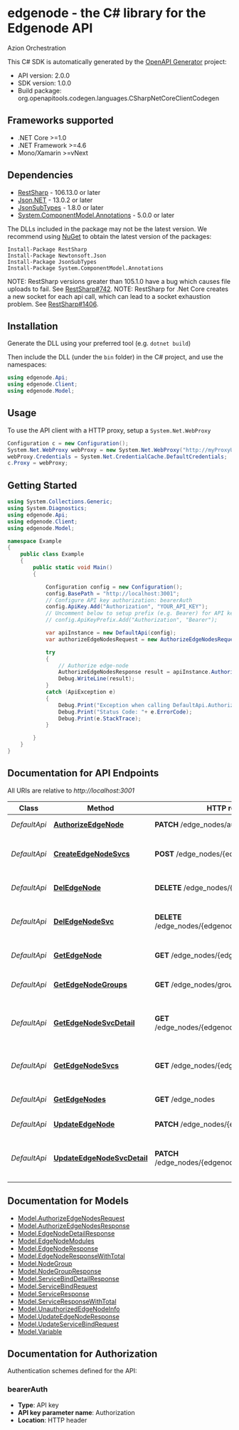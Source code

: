 # edgenode - the C# library for the Edgenode API

Azion Orchestration

This C# SDK is automatically generated by the [OpenAPI Generator](https://openapi-generator.tech) project:

- API version: 2.0.0
- SDK version: 1.0.0
- Build package: org.openapitools.codegen.languages.CSharpNetCoreClientCodegen

<a id="frameworks-supported"></a>
## Frameworks supported
- .NET Core >=1.0
- .NET Framework >=4.6
- Mono/Xamarin >=vNext

<a id="dependencies"></a>
## Dependencies

- [RestSharp](https://www.nuget.org/packages/RestSharp) - 106.13.0 or later
- [Json.NET](https://www.nuget.org/packages/Newtonsoft.Json/) - 13.0.2 or later
- [JsonSubTypes](https://www.nuget.org/packages/JsonSubTypes/) - 1.8.0 or later
- [System.ComponentModel.Annotations](https://www.nuget.org/packages/System.ComponentModel.Annotations) - 5.0.0 or later

The DLLs included in the package may not be the latest version. We recommend using [NuGet](https://docs.nuget.org/consume/installing-nuget) to obtain the latest version of the packages:
```
Install-Package RestSharp
Install-Package Newtonsoft.Json
Install-Package JsonSubTypes
Install-Package System.ComponentModel.Annotations
```

NOTE: RestSharp versions greater than 105.1.0 have a bug which causes file uploads to fail. See [RestSharp#742](https://github.com/restsharp/RestSharp/issues/742).
NOTE: RestSharp for .Net Core creates a new socket for each api call, which can lead to a socket exhaustion problem. See [RestSharp#1406](https://github.com/restsharp/RestSharp/issues/1406).

<a id="installation"></a>
## Installation
Generate the DLL using your preferred tool (e.g. `dotnet build`)

Then include the DLL (under the `bin` folder) in the C# project, and use the namespaces:
```csharp
using edgenode.Api;
using edgenode.Client;
using edgenode.Model;
```
<a id="usage"></a>
## Usage

To use the API client with a HTTP proxy, setup a `System.Net.WebProxy`
```csharp
Configuration c = new Configuration();
System.Net.WebProxy webProxy = new System.Net.WebProxy("http://myProxyUrl:80/");
webProxy.Credentials = System.Net.CredentialCache.DefaultCredentials;
c.Proxy = webProxy;
```

<a id="getting-started"></a>
## Getting Started

```csharp
using System.Collections.Generic;
using System.Diagnostics;
using edgenode.Api;
using edgenode.Client;
using edgenode.Model;

namespace Example
{
    public class Example
    {
        public static void Main()
        {

            Configuration config = new Configuration();
            config.BasePath = "http://localhost:3001";
            // Configure API key authorization: bearerAuth
            config.ApiKey.Add("Authorization", "YOUR_API_KEY");
            // Uncomment below to setup prefix (e.g. Bearer) for API key, if needed
            // config.ApiKeyPrefix.Add("Authorization", "Bearer");

            var apiInstance = new DefaultApi(config);
            var authorizeEdgeNodesRequest = new AuthorizeEdgeNodesRequest(); // AuthorizeEdgeNodesRequest | 

            try
            {
                // Authorize edge-node
                AuthorizeEdgeNodesResponse result = apiInstance.AuthorizeEdgeNode(authorizeEdgeNodesRequest);
                Debug.WriteLine(result);
            }
            catch (ApiException e)
            {
                Debug.Print("Exception when calling DefaultApi.AuthorizeEdgeNode: " + e.Message );
                Debug.Print("Status Code: "+ e.ErrorCode);
                Debug.Print(e.StackTrace);
            }

        }
    }
}
```

<a id="documentation-for-api-endpoints"></a>
## Documentation for API Endpoints

All URIs are relative to *http://localhost:3001*

Class | Method | HTTP request | Description
------------ | ------------- | ------------- | -------------
*DefaultApi* | [**AuthorizeEdgeNode**](docs/DefaultApi.md#authorizeedgenode) | **PATCH** /edge_nodes/authorize | Authorize edge-node
*DefaultApi* | [**CreateEdgeNodeSvcs**](docs/DefaultApi.md#createedgenodesvcs) | **POST** /edge_nodes/{edgenodeId}/services | Create an edge-node Service association
*DefaultApi* | [**DelEdgeNode**](docs/DefaultApi.md#deledgenode) | **DELETE** /edge_nodes/{edgenodeId} | Delete edge-node by ID
*DefaultApi* | [**DelEdgeNodeSvc**](docs/DefaultApi.md#deledgenodesvc) | **DELETE** /edge_nodes/{edgenodeId}/services/{bindId} | Delete an edge-node Service association
*DefaultApi* | [**GetEdgeNode**](docs/DefaultApi.md#getedgenode) | **GET** /edge_nodes/{edgenodeId} | Return edge-node by ID
*DefaultApi* | [**GetEdgeNodeGroups**](docs/DefaultApi.md#getedgenodegroups) | **GET** /edge_nodes/groups | Return edge-node groups
*DefaultApi* | [**GetEdgeNodeSvcDetail**](docs/DefaultApi.md#getedgenodesvcdetail) | **GET** /edge_nodes/{edgenodeId}/services/{bindId} | Return edge-node Service association by ID
*DefaultApi* | [**GetEdgeNodeSvcs**](docs/DefaultApi.md#getedgenodesvcs) | **GET** /edge_nodes/{edgenodeId}/services | Return edge-node Services association
*DefaultApi* | [**GetEdgeNodes**](docs/DefaultApi.md#getedgenodes) | **GET** /edge_nodes | Return edge-nodes
*DefaultApi* | [**UpdateEdgeNode**](docs/DefaultApi.md#updateedgenode) | **PATCH** /edge_nodes/{edgenodeId} | Update edge-node
*DefaultApi* | [**UpdateEdgeNodeSvcDetail**](docs/DefaultApi.md#updateedgenodesvcdetail) | **PATCH** /edge_nodes/{edgenodeId}/services/{bindId} | Update edge-node Service association by ID


<a id="documentation-for-models"></a>
## Documentation for Models

 - [Model.AuthorizeEdgeNodesRequest](docs/AuthorizeEdgeNodesRequest.md)
 - [Model.AuthorizeEdgeNodesResponse](docs/AuthorizeEdgeNodesResponse.md)
 - [Model.EdgeNodeDetailResponse](docs/EdgeNodeDetailResponse.md)
 - [Model.EdgeNodeModules](docs/EdgeNodeModules.md)
 - [Model.EdgeNodeResponse](docs/EdgeNodeResponse.md)
 - [Model.EdgeNodeResponseWithTotal](docs/EdgeNodeResponseWithTotal.md)
 - [Model.NodeGroup](docs/NodeGroup.md)
 - [Model.NodeGroupResponse](docs/NodeGroupResponse.md)
 - [Model.ServiceBindDetailResponse](docs/ServiceBindDetailResponse.md)
 - [Model.ServiceBindRequest](docs/ServiceBindRequest.md)
 - [Model.ServiceResponse](docs/ServiceResponse.md)
 - [Model.ServiceResponseWithTotal](docs/ServiceResponseWithTotal.md)
 - [Model.UnauthorizedEdgeNodeInfo](docs/UnauthorizedEdgeNodeInfo.md)
 - [Model.UpdateEdgeNodeResponse](docs/UpdateEdgeNodeResponse.md)
 - [Model.UpdateServiceBindRequest](docs/UpdateServiceBindRequest.md)
 - [Model.Variable](docs/Variable.md)


<a id="documentation-for-authorization"></a>
## Documentation for Authorization


Authentication schemes defined for the API:
<a id="bearerAuth"></a>
### bearerAuth

- **Type**: API key
- **API key parameter name**: Authorization
- **Location**: HTTP header

